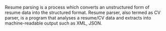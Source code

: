 Resume parsing is a process which converts an unstructured form of resume data into the structured format.
Resume parser, also termed as CV parser, 
is a program that analyses a resume/CV data and extracts into machine-readable output such as XML, JSON.

